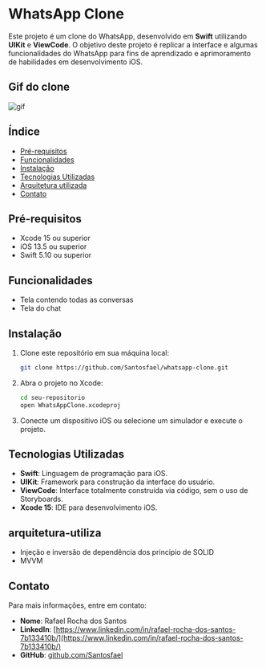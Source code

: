 # WhatsApp Clone

Este projeto é um clone do WhatsApp, desenvolvido em **Swift** utilizando **UIKit** e **ViewCode**. O objetivo deste projeto é replicar a interface e algumas funcionalidades do WhatsApp para fins de aprendizado e aprimoramento de habilidades em desenvolvimento iOS.

## Gif do clone
![gif](.github/whats-clone.gif)

## Índice
- [Pré-requisitos](#pré-requisitos)
- [Funcionalidades](#funcionalidades)
- [Instalação](#instalação)
- [Tecnologias Utilizadas](#tecnologias-utilizadas)
- [Arquitetura utilizada](#arquitetura-utiliza)
- [Contato](#contato)

## Pré-requisitos
- Xcode 15 ou superior
- iOS 13.5 ou superior
- Swift 5.10 ou superior

## Funcionalidades
- Tela contendo todas as conversas
- Tela do chat

## Instalação
1. Clone este repositório em sua máquina local:
    ```bash
    git clone https://github.com/Santosfael/whatsapp-clone.git
    ```
2. Abra o projeto no Xcode:
    ```bash
    cd seu-repositorio
    open WhatsAppClone.xcodeproj
    ```
3. Conecte um dispositivo iOS ou selecione um simulador e execute o projeto.

## Tecnologias Utilizadas
- **Swift**: Linguagem de programação para iOS.
- **UIKit**: Framework para construção da interface do usuário.
- **ViewCode**: Interface totalmente construída via código, sem o uso de Storyboards.
- **Xcode 15**: IDE para desenvolvimento iOS.

## arquitetura-utiliza
- Injeção e inversão de dependência dos principio de SOLID
- MVVM

## Contato
Para mais informações, entre em contato:

- **Nome**: Rafael Rocha dos Santos
- **LinkedIn**: [https://www.linkedin.com/in/rafael-rocha-dos-santos-7b133410b/](https://www.linkedin.com/in/rafael-rocha-dos-santos-7b133410b/)
- **GitHub**: [github.com/Santosfael](https://github.com/Santosfael)